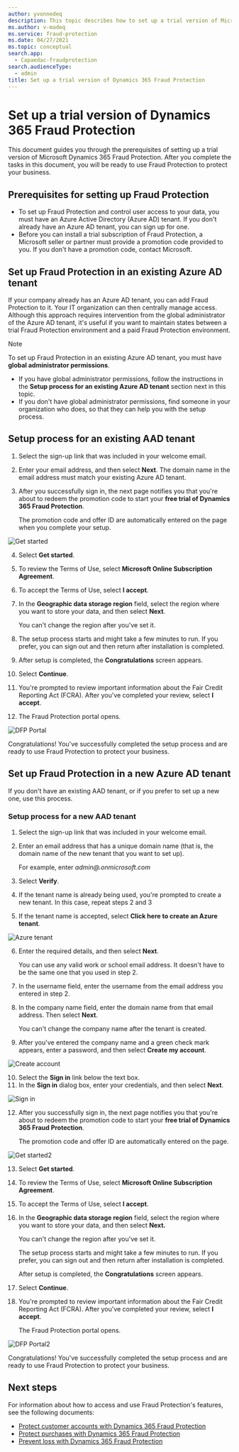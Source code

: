 ```yaml
---
author: yvonnedeq
description: This topic describes how to set up a trial version of Microsoft Dynamics 365 Fraud Protection.
ms.author: v-madeq
ms.service: fraud-protection
ms.date: 04/27/2021
ms.topic: conceptual
search.app: 
  - Capaedac-fraudprotection
search.audienceType:
  - admin
title: Set up a trial version of Dynamics 365 Fraud Protection
---
```


# Set up a trial version of Dynamics 365 Fraud Protection

This document guides you through the prerequisites of setting up a trial version of Microsoft Dynamics 365 Fraud Protection. After you complete the tasks in this document, you will be ready to use Fraud Protection to protect your business.

## Prerequisites for setting up Fraud Protection

- To set up Fraud Protection and control user access to your data, you must have an Azure Active Directory (Azure AD) tenant. If you don't already have an Azure AD tenant, you can sign up for one.
- Before you can install a trial subscription of Fraud Protection, a Microsoft seller or partner must provide a promotion code provided to you. If you don't have a promotion code, contact Microsoft.

## Set up Fraud Protection in an existing Azure AD tenant	

If your company already has an Azure AD tenant, you can add Fraud Protection to it. Your IT organization can then centrally manage access.  Although this approach requires intervention from the global administrator of the Azure AD tenant, it's useful if you want to maintain states between a trial Fraud Protection environment and a paid Fraud Protection environment.

  > [!NOTE]
  > To set up Fraud Protection in an existing Azure AD tenant, you must have **global administrator permissions**.


- If you have global administrator permissions, follow the instructions in the **Setup process for an existing Azure AD tenant** section next in this topic.	
- If you don't have global administrator permissions, find someone in your organization who does, so that they can help you with the setup process.	

## Setup process for an existing AAD tenant	

1.	Select the sign-up link that was included in your welcome email.	
2.	Enter your email address, and then select **Next**. The domain name in the email address must match your existing Azure AD tenant.	
3.	After you successfully sign in, the next page notifies you that you're about to redeem the promotion code to start your **free trial of Dynamics 365 Fraud Protection**.	

  	The promotion code and offer ID are automatically entered on the page when you complete your setup.	

![Get started](media/promocode-images/get-started.png)	

4.	Select **Get started**.	
5.	To review the Terms of Use, select **Microsoft Online Subscription Agreement**.	
6.	To accept the Terms of Use, select **I accept**.	
7.	In the **Geographic data storage region** field, select the region where you want to store your data, and then select **Next**.	

    You can't change the region after you've set it.	

8.	The setup process starts and might take a few minutes to run. If you prefer, you can sign out and then return after installation is completed.	
9.	After setup is completed, the **Congratulations** screen appears.	
10.	Select **Continue**.	
11.	You're prompted to review important information about the Fair Credit Reporting Act (FCRA). After you've completed your review, select **I accept**.	
12.	The Fraud Protection portal opens.	

![DFP Portal](media/promocode-images/DFP-Portal.png)	

Congratulations! You've successfully completed the setup process and are ready to use Fraud Protection to protect your business.	

## Set up Fraud Protection in a new Azure AD tenant	

If you don't have an existing AAD tenant, or if you prefer to set up a new one, use this process.	

### Setup process for a new AAD tenant 	

1.	Select the sign-up link that was included in your welcome email.	
2.	Enter an email address that has a unique domain name (that is, the domain name of the new tenant that you want to set up).	

    For example, enter *admin@<your choice of domain name>.onmicrosoft.com*	

3.	Select **Verify**.	
4.	If the tenant name is already being used, you're prompted to create a new tenant. In this case, repeat steps 2 and 3	
5.	If the tenant name is accepted, select **Click here to create an Azure tenant**.	

![Azure tenant](media/promocode-images/create-azure-tenant.png)	

6.	Enter the required details, and then select **Next**.	

    You can use any valid work or school email address. It doesn't have to be the same one that you used in step 2.	

7.	In the username field, enter the username from the email address you entered in step 2.	
8.	In the company name field, enter the domain name from that email address. Then select **Next**.	

    You can't change the company name after the tenant is created.	

9.	After you've entered the company name and a green check mark appears, enter a password, and then select **Create my account**.	

![Create account](media/promocode-images/create-account.png)    	

10.	Select the **Sign in** link below the text box.	
11.	In the **Sign in** dialog box, enter your credentials, and then select **Next**.	

![Sign in](media/promocode-images/sign-in.png)	

12. After you successfully sign in, the next page notifies you that you're about to redeem the promotion code to start your **free trial of Dynamics 365 Fraud Protection**. 	

    The promotion code and offer ID are automatically entered on the page.	

![Get started2](media/promocode-images/get-started.png)	

13.	Select **Get started**.	
14.	To review the Terms of Use, select **Microsoft Online Subscription Agreement**.	
15.	To accept the Terms of Use, select **I accept**.	
16.	In the **Geographic data storage region** field, select the region where you want to store your data, and then select **Next.** 	

    You can't change the region after you've set it.	

    The setup process starts and might take a few minutes to run. If you prefer, you can sign out and then return after installation is completed.	

    After setup is completed, the **Congratulations** screen appears.	

17.	Select **Continue**.	
18.	You're prompted to review important information about the Fair Credit Reporting Act (FCRA). After you've completed your review, select **I accept**.	

    The Fraud Protection portal opens.	

![DFP Portal2](media/promocode-images/DFP-Portal.png)	

Congratulations! You've successfully completed the setup process and are ready to use Fraud Protection to protect your business.	

## Next steps

For information about how to access and use Fraud Protection's features, see the following documents:

- [Protect customer accounts with Dynamics 365 Fraud Protection](promocode-set-up-account-protection.md)
-	[Protect purchases with Dynamics 365 Fraud Protection](promocode-set-up-purchase-protection.md)
-	[Prevent loss with Dynamics 365 Fraud Protection](promocode-set-up-loss-prevention.md)
